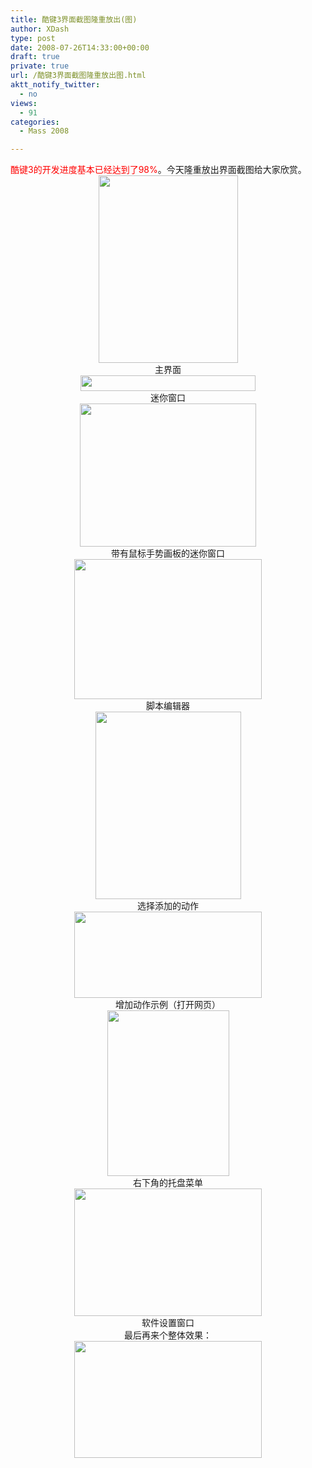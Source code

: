 ```yaml
---
title: 酷键3界面截图隆重放出(图)
author: XDash
type: post
date: 2008-07-26T14:33:00+00:00
draft: true
private: true
url: /酷键3界面截图隆重放出图.html
aktt_notify_twitter:
  - no
views:
  - 91
categories:
  - Mass 2008

---
```

<div>
  <span style="color: #ff0000">酷键3的开发进度基本已经达到了98%</span>。今天隆重放出界面截图给大家欣赏。
</div>

<div>
</div>

<div style="text-align: center">
  <img loading="lazy" decoding="async" class="alignnone size-medium wp-image-52" title="main" src="http://xdash.cn/wp-content/uploads/2008/07/main-223x300.jpg" alt="" width="223" height="300" />
</div>

<div style="text-align: center">
</div>

<div style="text-align: center">
  主界面
</div>

<div>
</div>

<div style="text-align: center">
  <img loading="lazy" decoding="async" class="alignnone size-full wp-image-54" title="mini1" src="http://xdash.cn/wp-content/uploads/2008/07/mini1.jpg" alt="" width="280" height="25" />
</div>

<div>
</div>

<div style="text-align: center">
  迷你窗口
</div>

<div style="text-align: center">
</div>

<div style="text-align: center">
  <img loading="lazy" decoding="async" class="alignnone size-full wp-image-55" title="mini2" src="http://xdash.cn/wp-content/uploads/2008/07/mini2.jpg" alt="" width="282" height="229" />
</div>

<div style="text-align: center">
</div>

<div style="text-align: center">
  带有鼠标手势画板的迷你窗口
</div>

<div style="text-align: center">
</div>

<div style="text-align: center">
  <img loading="lazy" decoding="async" class="alignnone size-medium wp-image-57" title="sc" src="http://xdash.cn/wp-content/uploads/2008/07/sc-300x224.jpg" alt="" width="300" height="224" />
</div>

<div style="text-align: center">
</div>

<div style="text-align: center">
  脚本编辑器
</div>

<div>
</div>

<div style="text-align: center">
  <img loading="lazy" decoding="async" class="alignnone size-medium wp-image-51" title="add" src="http://xdash.cn/wp-content/uploads/2008/07/add-233x300.jpg" alt="" width="233" height="300" />
</div>

<div style="text-align: center">
</div>

<div style="text-align: center">
  选择添加的动作
</div>

<div style="text-align: center">
</div>

<div style="text-align: center">
  <img loading="lazy" decoding="async" class="alignnone size-medium wp-image-50" title="ac" src="http://xdash.cn/wp-content/uploads/2008/07/ac-300x138.jpg" alt="" width="300" height="138" />
</div>

<div style="text-align: center">
</div>

<div style="text-align: center">
  增加动作示例（打开网页）
</div>

<div style="text-align: center">
</div>

<div style="text-align: center">
  <img loading="lazy" decoding="async" class="alignnone size-medium wp-image-53" title="menu" src="http://xdash.cn/wp-content/uploads/2008/07/menu.jpg" alt="" width="195" height="265" />
</div>

<div style="text-align: center">
</div>

<div style="text-align: center">
  右下角的托盘菜单
</div>

<div style="text-align: center">
</div>

<div style="text-align: center">
  <img loading="lazy" decoding="async" class="alignnone size-medium wp-image-56" title="option" src="http://xdash.cn/wp-content/uploads/2008/07/option-300x204.jpg" alt="" width="300" height="204" />
</div>

<div style="text-align: center">
</div>

<div style="text-align: center">
  软件设置窗口
</div>

<div style="text-align: center">
</div>

<div style="text-align: center">
  最后再来个整体效果：
</div>

<div>
</div>

<div style="text-align: center">
  <img loading="lazy" decoding="async" class="alignnone size-medium wp-image-58" title="screen2" src="http://xdash.cn/wp-content/uploads/2008/07/screen2-300x187.jpg" alt="" width="300" height="187" />
</div>

<div>
</div>